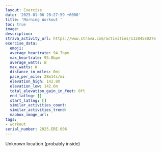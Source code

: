 ```yaml
---
layout: Exercise
date: '2025-01-06 20:27:59 +0000'
title: 'Morning Workout '
toc: true
image:
description:
strava_activity_url: https://www.strava.com/activities/13284580276
exercise_data:
  emoji:
  average_heartrate: 94.7bpm
  max_heartrate: 95.0bpm
  average_watts: W
  max_watts: W
  distance_in_miles: 0mi
  pace_per_mile: 28m14s/mi
  elevation_high: 142.8m
  elevation_low: 142.6m
  total_elevation_gain_in_feet: 0ft
  end_latlng: []
  start_latlng: []
  similar_activities_count:
  similar_activities_trend:
  mapbox_image_url:
tags:
- workout
serial_number: 2025.ERE.006
---
```

Unknown location (probably inside)
